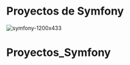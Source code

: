 # Proyectos de Symfony
![symfony-1200x433](https://github.com/user-attachments/assets/53415349-4053-4706-9505-14b21ceb2a33)
# Proyectos_Symfony
